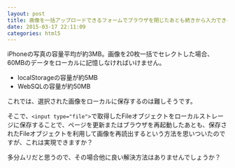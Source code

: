 ```yaml
---
layout: post
title: 画像を一括アップロードできるフォームでブラウザを閉じたあとも続きから入力できるようにしたい。
date: 2015-03-17 22:11:09
categories: html5
---
```

<p>iPhoneの写真の容量平均が約3MB。画像を20枚一括でセレクトした場合、60MBのデータをローカルに記憶しなければいけません。</p>

<ul>
<li>localStorageの容量が約5MB</li>
<li>WebSQLの容量が約50MB</li>
</ul>

<p>これでは、選択された画像をローカルに保存するのは難しそうです。</p>

<p>そこで、<code>&lt;input type="file"&gt;</code>で取得したFileオブジェクトをローカルストレージに保存することで、ページを更新またはブラウザを再起動したあとも、保存されたFileオブジェクトを利用して画像を再読出するという方法を思いついたのですが、これは実現できますか？</p>

<p>多分ムリだと思うので、その場合他に良い解決方法はありませんでしょうか？</p>
